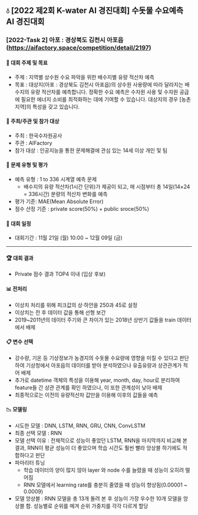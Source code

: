 ## :droplet: [2022 제2회 K-water AI 경진대회] 수돗물 수요예측 AI 경진대회
### [2022-Task 2] 아포 : 경상북도 김천시 아포읍 (https://aifactory.space/competition/detail/2197)
#### 📌 대회 주제 및 목표
* 주제 : 지역별 상수원 수요 파악을 위한 배수지별 유량 적산차 예측
* 목표 : 대상지(아포 : 경상북도 김천시 아포읍)의 상수원 사용량에 따라 달라지는 배수지의 유량 적산차를 예측합니다. 정확한 수요 예측은 수자원 사용 및 수자원 공급에 필요한 에너지 소비를 최적화하는 데에 기여할 수 있습니다. 대상지의 경우 [농촌 지역]의 특성을 갖고 있습니다.
 
#### 📌 주최/주관 및 참가 대상
* 주최 : 한국수자원공사
* 주관 : AIFactory
* 참가 대상 : 인공지능을 통한 문제해결에 관심 있는 14세 이상 개인 및 팀

#### 📌 문제 유형 및 평가
* 예측 유형 : 1 to 336 시계열 예측 문제 
  * 배수지의 유량 적산차(1시간 단위)가 제공이 되고, 매 시점부터 총 14일(14×24 = 336시간) 분량의 적산차 변화를 예측
* 평가 기준: MAE(Mean Absolute Error)
* 점수 산정 기준 : private score(50%) + public sroce(50%)

#### 📌 대회 일정
* 대회기간 : 11월 21일 (월) 10:00 ~ 12월 09일 (금) 
---
#### :trophy: 대회 결과
* Private 점수 결과 TOP4 이내 (입상 후보)
#### :bar_chart: 전처리 
* 이상치 처리를 위해 피크값의 상·하안을 250과 45로 설정
* 이상치는 전 후 데이터 값을 통해 선형 보간
* 2019~2011년의 데이터 주기와 큰 차이가 있는 2018년 상반기 값들을 train 데이터에서 배제
#### :clipboard: 변수 선택
* 강수량, 기온 등 기상정보가 농경지의 수돗물 수요량에 영향을 미칠 수 있다고 판단하여 기상청에서 아포읍의 데이터를 받아 분석하였으나 유출유량과 상관관계가 적어 배제
*	추가로 datetime 객체의 특성을 이용해 year, month, day, hour로 분리하여 feature들 간 상관 관계를 확인 하였으나, 이 또한 관계성이 낮아 배제
* 최종적으로는 이전의 유량적산차 값만을 이용해 이후의 값들을 예측
#### :chart_with_downwards_trend: 모델링
* 시도한 모델 : DNN, LSTM, RNN, GRU, CNN, ConvLSTM
* 최종 선택 모델 : RNN
* 모델 선택 이유 : 전체적으로 성능이 좋았던 LSTM, RNN을 마지막까지 비교해 본 결과, RNN이 평균 성능이 더 좋았으며 학습 시간도 훨씬 빨라 앙상블 하기에도 적합하다고 판단
* 파마리터 튜닝 
  * 학습 데이터의 양이 많지 않아 layer 와 node 수를 늘렸을 때 성능이 오히려 떨어짐 
  * RNN 모델에서 learning rate를 충분히 줄였을 때 성능이 향상됨(0.00001 ~ 0.0009)
* 모델 앙상블 : RNN 모델을 총 13개 돌려 본 후 성능이 가장 우수한 10개 모델을 앙상블 함. 성능별로 순위를 메겨 순위 가중치를 각각 다르게 할당
